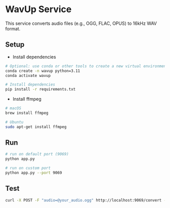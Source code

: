 # WavUp Service

This service converts audio files (e.g., OGG, FLAC, OPUS) to 16kHz WAV format.

## Setup

- Install dependencies

```bash
# Optional: use conda or other tools to create a new virtual environment
conda create -n wavup python=3.11
conda activate wavup

# Install dependencies
pip install -r requirements.txt
```

- Install ffmpeg

```bash
# macOS
brew install ffmpeg

# Ubuntu
sudo apt-get install ffmpeg
```

## Run

```bash
# run on default port (9069)
python app.py

# run on custom port
python app.py --port 9069
```

## Test

```bash
curl -X POST -F "audio=@your_audio.ogg" http://localhost:9069/convert --output converted.wav
```
